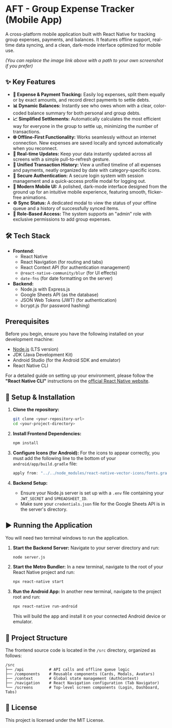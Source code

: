 # AFT - Group Expense Tracker (Mobile App)

A cross-platform mobile application built with React Native for tracking group expenses, payments, and balances. It features offline support, real-time data syncing, and a clean, dark-mode interface optimized for mobile use.

*(You can replace the image link above with a path to your own screenshot if you prefer)*

## ✨ Key Features

  * **💸 Expense & Payment Tracking:** Easily log expenses, split them equally or by exact amounts, and record direct payments to settle debts.
  * **📊 Dynamic Balances:** Instantly see who owes whom with a clear, color-coded balance summary for both personal and group debts.
  * **📈 Simplified Settlements:** Automatically calculates the most efficient way for everyone in the group to settle up, minimizing the number of transactions.
  * **🌐 Offline-First Functionality:** Works seamlessly without an internet connection. New expenses are saved locally and synced automatically when you reconnect.
  * **🔄 Real-time Updates:** Keep your data instantly updated across all screens with a simple pull-to-refresh gesture.
  * **📜 Unified Transaction History:** View a unified timeline of all expenses and payments, neatly organized by date with category-specific icons.
  * **👤 Secure Authentication:** A secure login system with session management and a quick-access profile modal for logging out.
  * **📱 Modern Mobile UI:** A polished, dark-mode interface designed from the ground up for an intuitive mobile experience, featuring smooth, flicker-free animations.
  * **⚙️ Sync Status:** A dedicated modal to view the status of your offline queue and a history of successfully synced items.
  * **👑 Role-Based Access:** The system supports an "admin" role with exclusive permissions to add group expenses.

## 🛠️ Tech Stack

  * **Frontend:**
      * React Native
      * React Navigation (for routing and tabs)
      * React Context API (for authentication management)
      * `@react-native-community/blur` (for UI effects)
      * `date-fns` (for date formatting on the server)
  * **Backend:**
      * Node.js with Express.js
      * Google Sheets API (as the database)
      * JSON Web Tokens (JWT) (for authentication)
      * bcrypt.js (for password hashing)

## Prerequisites

Before you begin, ensure you have the following installed on your development machine:

  * [Node.js](https://nodejs.org/) (LTS version)
  * JDK (Java Development Kit)
  * Android Studio (for the Android SDK and emulator)
  * React Native CLI

For a detailed guide on setting up your environment, please follow the **"React Native CLI"** instructions on the [official React Native website](https://reactnative.dev/docs/environment-setup).

## 🚀 Setup & Installation

1.  **Clone the repository:**

    ```bash
    git clone <your-repository-url>
    cd <your-project-directory>
    ```

2.  **Install Frontend Dependencies:**

    ```bash
    npm install
    ```

3.  **Configure Icons (for Android):**
    For the icons to appear correctly, you must add the following line to the bottom of your `android/app/build.gradle` file:

    ```groovy
    apply from: "../../node_modules/react-native-vector-icons/fonts.gradle"
    ```

4.  **Backend Setup:**

      * Ensure your Node.js server is set up with a `.env` file containing your `JWT_SECRET` and `SPREADSHEET_ID`.
      * Make sure your `credentials.json` file for the Google Sheets API is in the server's directory.

## ▶️ Running the Application

You will need two terminal windows to run the application.

1.  **Start the Backend Server:**
    Navigate to your server directory and run:

    ```bash
    node server.js
    ```

2.  **Start the Metro Bundler:**
    In a new terminal, navigate to the root of your React Native project and run:

    ```bash
    npx react-native start
    ```

3.  **Run the Android App:**
    In another new terminal, navigate to the project root and run:

    ```bash
    npx react-native run-android
    ```

    This will build the app and install it on your connected Android device or emulator.

## 📁 Project Structure

The frontend source code is located in the `/src` directory, organized as follows:

```
/src
├── /api           # API calls and offline queue logic
├── /components    # Reusable components (Cards, Modals, Avatars)
├── /context       # Global state management (AuthContext)
├── /navigation    # React Navigation configuration (Tab Navigator)
└── /screens       # Top-level screen components (Login, Dashboard, Tabs)
```

## 📝 License

This project is licensed under the MIT License.
